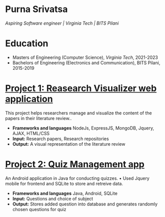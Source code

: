 # Purna Srivatsa
*Aspiring Software engineer | Virginia Tech | BITS Pilani*

# Education
* Masters of Engineering (Computer Science), *Virginia Tech*, 2021-2023
* Bachelors of Engineering (Electronics and Communication), BITS Pilani, 2015-2019

# [Project 1: Reasearch Visualizer web application](https://github.com/purnasrivatsa96/base-1)

This project helps researchers manage and visualize the content of the papers in their literature review..
* **Frameworks and languages** NodeJs, ExpressJS, MongoDB, Jquery, AJAX, HTML/CSS
* **Input:** Research papers, Research repositories
* **Output:** A visual representation of the literature review

# [Project 2: Quiz Management app](https://github.com/purnasrivatsa96/Quiz-management-system-Java-)

An Android application in Java for conducting quizzes.
• Used Jquery mobile for frontend and SQLite to store and retreive data.
* **Frameworks and languages** Java, Android, SQLite
* **Input:** Questions and choice of subject
* **Output:** Stores added question into database and generates randomly chosen questions for quiz
